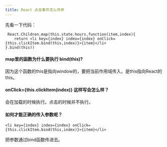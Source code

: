 ```yaml
---
title: React 点击事件怎么传参
---
```


先看一下代码：

```
 React.Children.map(this.state.hours,function(item,index){
    return <li key={index} index={index} onClick={this.clickItem.bind(this,index)}>{item}</li>
}.bind(this))
```
#### map里的函数为什么要执行 bind(this)?
因为这个函数的this是指向window的，要把当前作用域传入，是this指向React的this。
####  onClick={this.clickItem(index)} 这样写会怎么样？

会在加载的时候执行。点击的时候并不执行。
#### 如何才能正确的传入参数呢？
```
<li key={index} index={index} onClick={this.clickItem.bind(this,index)}>{item}</li>
```
把参数通过bind函数传进去。
